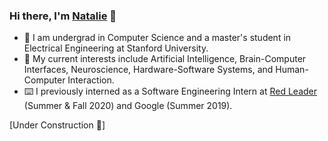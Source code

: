 ### Hi there, I'm [Natalie](https://www.nataliecygan.com) 👋
- 🌲 I am undergrad in Computer Science and a master's student in Electrical Engineering at Stanford University.
- 🧠 My current interests include Artificial Intelligence, Brain-Computer Interfaces, Neuroscience, Hardware-Software Systems, and Human-Computer Interaction.
- ⌨️ I previously interned as a Software Engineering Intern at [Red Leader](https://www.redleadertech.com/) (Summer & Fall 2020) and Google (Summer 2019).

[Under Construction 🚧]
<!--
**cygann/cygann** is a ✨ _special_ ✨ repository because its `README.md` (this file) appears on your GitHub profile.
- 🌱 I’m currently learning about the brain, 
<!--
**cygann/cygann** is a ✨ _special_ ✨ repository because its `README.md` (this file) appears on your GitHub profile.

Here are some ideas to get you started:


hello
- 🌱 I’m currently learning ...
- 👯 I’m looking to collaborate on ...
- 🤔 I’m looking for help with ...
- 💬 Ask me about ...
- 📫 How to reach me: ...
- 😄 Pronouns: ...
- ⚡ Fun fact: ...
-->
